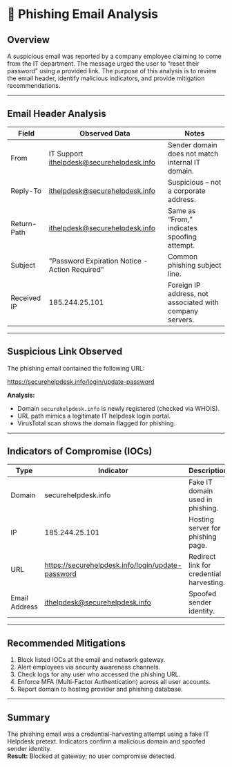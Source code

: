 # 🧩 Phishing Email Analysis

## Overview
A suspicious email was reported by a company employee claiming to come from the IT department. The message urged the user to “reset their password” using a provided link. The purpose of this analysis is to review the email header, identify malicious indicators, and provide mitigation recommendations.

---

## Email Header Analysis
| Field | Observed Data | Notes |
|-------|----------------|-------|
| From | IT Support <ithelpdesk@securehelpdesk.info> | Sender domain does not match internal IT domain. |
| Reply-To | ithelpdesk@securehelpdesk.info | Suspicious – not a corporate address. |
| Return-Path | ithelpdesk@securehelpdesk.info | Same as “From,” indicates spoofing attempt. |
| Subject | "Password Expiration Notice - Action Required" | Common phishing subject line. |
| Received IP | 185.244.25.101 | Foreign IP address, not associated with company servers. |

---

## Suspicious Link Observed
The phishing email contained the following URL:

https://securehelpdesk.info/login/update-password



**Analysis:**
- Domain `securehelpdesk.info` is newly registered (checked via WHOIS).
- URL path mimics a legitimate IT helpdesk login portal.
- VirusTotal scan shows the domain flagged for phishing.

---

## Indicators of Compromise (IOCs)

| Type | Indicator | Description |
|------|------------|--------------|
| Domain | securehelpdesk.info | Fake IT domain used in phishing. |
| IP | 185.244.25.101 | Hosting server for phishing page. |
| URL | https://securehelpdesk.info/login/update-password | Redirect link for credential harvesting. |
| Email Address | ithelpdesk@securehelpdesk.info | Spoofed sender identity. |

---

## Recommended Mitigations
1. Block listed IOCs at the email and network gateway.
2. Alert employees via security awareness channels.
3. Check logs for any user who accessed the phishing URL.
4. Enforce MFA (Multi-Factor Authentication) across all user accounts.
5. Report domain to hosting provider and phishing database.

---

## Summary
The phishing email was a credential-harvesting attempt using a fake IT Helpdesk pretext. Indicators confirm a malicious domain and spoofed sender identity.  
**Result:** Blocked at gateway; no user compromise detected.
